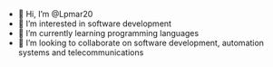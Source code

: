 - 👋 Hi, I’m @Lpmar20
- 👀 I’m interested in software development
- 🌱 I’m currently learning programming languages
- 💞️ I’m looking to collaborate on software development, automation systems and telecommunications

<!---
Lpmar20/Lpmar20 is a ✨ special ✨ repository because its `README.md` (this file) appears on your GitHub profile.
You can click the Preview link to take a look at your changes.
--->
